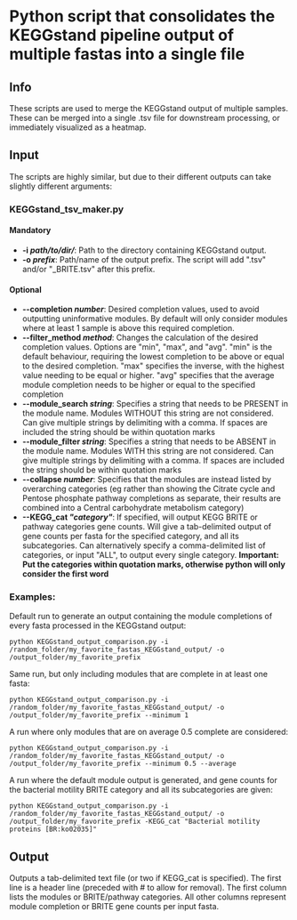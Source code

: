 # Python script that consolidates the KEGGstand pipeline output of multiple fastas into a single file
## Info
These scripts are used to merge the KEGGstand output of multiple samples. These can be merged into a single .tsv file for downstream processing, or immediately visualized as a heatmap.

## Input
The scripts are highly similar, but due to their different outputs can take slightly different arguments:

### KEGGstand_tsv_maker.py
#### Mandatory
* __-i *path/to/dir/*__: Path to the directory containing KEGGstand output.
* __-o *prefix*__: Path/name of the output prefix. The script will add ".tsv" and/or "_BRITE.tsv" after this prefix.
  
#### Optional
* __--completion *number*__: Desired completion values, used to avoid outputting uninformative modules. By default will only consider modules where at least 1 sample is above this required completion.
* __--filter_method *method*__: Changes the calculation of the desired completion values. Options are "min", "max", and "avg". "min" is the default behaviour, requiring the lowest completion to be above or equal to the desired completion. "max" specifies the inverse, with the highest value needing to be equal or higher. "avg" specifies that the average module completion needs to be higher or equal to the specified completion
* __--module_search *string*__: Specifies a string that needs to be PRESENT in the module name. Modules WITHOUT this string are not considered. Can give multiple strings by delimiting with a comma. If spaces are included the string should be within quotation marks
* __--module_filter *string*__: Specifies a string that needs to be ABSENT in the module name. Modules WITH this string are not considered.  Can give multiple strings by delimiting with a comma. If spaces are included the string should be within quotation marks
* __--collapse *number*__: Specifies that the modules are instead listed by overarching categories (eg rather than showing the Citrate cycle and Pentose phosphate pathway completions as separate, their results are combined into a Central carbohydrate metabolism category)
* __--KEGG_cat *"category"*__: If specified, will output KEGG BRITE or pathway categories gene counts. Will give a tab-delimited output of gene counts per fasta for the specified category, and all its subcategories.
  Can alternatively specify a comma-delimited list of categories, or input "ALL", to output every single category. __Important: Put the categories within quotation marks, otherwise python will only consider the first word__

### Examples:
Default run to generate an output containing the module completions of every fasta processed in the KEGGstand output:
```
python KEGGstand_output_comparison.py -i /random_folder/my_favorite_fastas_KEGGstand_output/ -o /output_folder/my_favorite_prefix
``` 
Same run, but only including modules that are complete in at least one fasta:
```
python KEGGstand_output_comparison.py -i /random_folder/my_favorite_fastas_KEGGstand_output/ -o /output_folder/my_favorite_prefix --minimum 1
```
A run where only modules that are on average 0.5 complete are considered:
```
python KEGGstand_output_comparison.py -i /random_folder/my_favorite_fastas_KEGGstand_output/ -o /output_folder/my_favorite_prefix --minimum 0.5 --average
```
A run where the default module output is generated, and gene counts for the bacterial motility BRITE category and all its subcategories are given:
```
python KEGGstand_output_comparison.py -i /random_folder/my_favorite_fastas_KEGGstand_output/ -o /output_folder/my_favorite_prefix -KEGG_cat "Bacterial motility proteins [BR:ko02035]"
```
## Output
Outputs a tab-delimited text file (or two if KEGG_cat is specified). The first line is a header line (preceded with # to allow for removal). The first column lists the modules or BRITE/pathway categories. 
All other columns represent module completion or BRITE gene counts per input fasta. 
